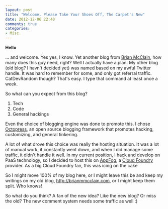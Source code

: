 ```yaml
---
layout: post
title: "Welcome. Please Take Your Shoes Off, The Carpet's New"
date: 2012-12-06 22:40
comments: true
categories: 
- Misc.
---
```



**Hello**

... and welcome. Yes yes, I know. Yet another blog from <a href="http://brianmmcclain.com" target="_blank">Brian McClain</a>, how many does this guy need, right? Well I actually have a plan. My other blog (old blog? I havn't decided yet) was named based on my awful Twitter handle. It was hard to remember for some, and only got referral traffic. CatDevRandom though? That's easy. I type that command at least once a week.

So what can you expect from this blog?

1. Tech
2. Code
3. General hackings

Even the choice of blogging engine was done to promote this. I chose <a href="http://octopress.org/" target="_blank">Octopress</a>, an open source blogging framework that promotes hacking, customizing, and general tinkering. 

A lot of what drove this choice was really the hosting situation. It was a lot of manual work, it constantly went down, and when I did manage some traffic, it didn't handle it well. In my current position, I hack and develop on PaaS technology, so I decided to host this on <a href="http://appfog.com/" target="_blank">AppFog</a>, a <a href="http://cloudfoundry.com/" target="_blank">Cloud Foundry</a> provider. As a big Cloud Foundry fan, this was icing on the cake

So I might move 100% of my blog here, or I might leave this be and keep my writings on my old blog, <a href="http://brianmmcclain.com" target="_blank">http://brianmmcclain.com</a>, or I might keep them split. Who knows!

So what do you think? A fan of the new idea? Like the new blog? Or miss the old? The new comment system needs some traffic as well :)